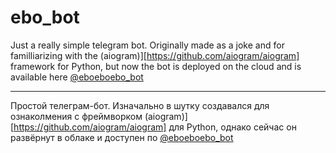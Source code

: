 # ebo_bot

Just a really simple telegram bot. Originally made as a joke and for familliarizing with the (aiogram)][https://github.com/aiogram/aiogram] framework for Python, but now the bot is deployed on the cloud and is available here [@eboeboebo_bot](https://t.me/eboeboebo_bot) 

---

Простой телеграм-бот. Изначально в шутку создавался для ознаколмения с фреймворком (aiogram)][https://github.com/aiogram/aiogram] для Python, однако сейчас он развёрнут в облаке и доступен по [@eboeboebo_bot](https://t.me/eboeboebo_bot)
